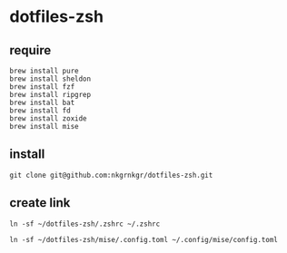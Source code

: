 # dotfiles-zsh

## require

```
brew install pure
brew install sheldon
brew install fzf
brew install ripgrep
brew install bat
brew install fd
brew install zoxide
brew install mise
```

## install

`git clone git@github.com:nkgrnkgr/dotfiles-zsh.git`

## create link

`ln -sf ~/dotfiles-zsh/.zshrc ~/.zshrc`

`ln -sf ~/dotfiles-zsh/mise/.config.toml ~/.config/mise/config.toml`
